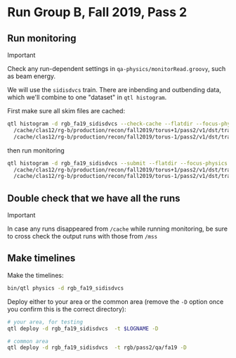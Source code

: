 # Run Group B, Fall 2019, Pass 2

## Run monitoring

> [!IMPORTANT]
> Check any run-dependent settings in `qa-physics/monitorRead.groovy`, such as beam energy.

We will use the `sidisdvcs` train. There are inbending and outbending data, which we'll
combine to one "dataset" in `qtl histogram`.

First make sure all skim files are cached:
```bash
qtl histogram -d rgb_fa19_sidisdvcs --check-cache --flatdir --focus-physics \
  /cache/clas12/rg-b/production/recon/fall2019/torus+1/pass2/v1/dst/train/sidisdvcs/ \
  /cache/clas12/rg-b/production/recon/fall2019/torus-1/pass2/v1/dst/train/sidisdvcs/
```
then run monitoring
```bash
qtl histogram -d rgb_fa19_sidisdvcs --submit --flatdir --focus-physics \
  /cache/clas12/rg-b/production/recon/fall2019/torus+1/pass2/v1/dst/train/sidisdvcs/ \
  /cache/clas12/rg-b/production/recon/fall2019/torus-1/pass2/v1/dst/train/sidisdvcs/
```

## Double check that we have all the runs

> [!IMPORTANT]
> In case any runs disappeared from `/cache` while running monitoring, be sure to cross check the output
> runs with those from `/mss`

## Make timelines

Make the timelines:
```bash
bin/qtl physics -d rgb_fa19_sidisdvcs
```

Deploy either to your area or the common area (remove the `-D` option once you confirm this is the correct directory):
```bash
# your area, for testing
qtl deploy -d rgb_fa19_sidisdvcs  -t $LOGNAME -D

# common area
qtl deploy -d rgb_fa19_sidisdvcs  -t rgb/pass2/qa/fa19 -D
```
